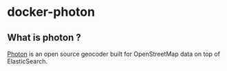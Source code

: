 # docker-photon

## What is photon ?

[Photon](https://photon.komoot.de/) is an open source geocoder built for OpenStreetMap data on top of ElasticSearch.